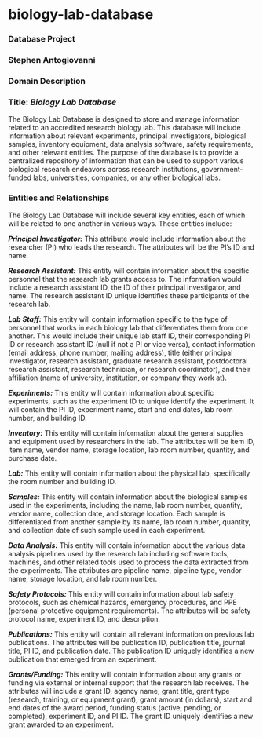 # biology-lab-database

### Database Project
### Stephen Antogiovanni

### Domain Description
### Title: ***Biology Lab Database***
The Biology Lab Database is designed to store and manage information related to an accredited research biology lab. This database will include information about relevant experiments, principal investigators, biological samples, inventory equipment, data analysis software, safety requirements, and other relevant entities. The purpose of the database is to provide a centralized repository of information that can be used to support various biological research endeavors across research institutions, government-funded labs, universities, companies, or any other biological labs.

### Entities and Relationships
The Biology Lab Database will include several key entities, each of which will be related to one another in various ways. These entities include: 

***Principal Investigator:*** This attribute would include information about the researcher (PI) who leads the research. The attributes will be the PI’s ID and name.

***Research Assistant:*** This entity will contain information about the specific personnel that the research lab grants access to. The information would include a research assistant ID, the ID of their principal investigator, and name. The research assistant ID unique identifies these participants of the research lab.

***Lab Staff:*** This entity will contain information specific to the type of personnel that works in each biology lab that differentiates them from one another. This would include their unique lab staff ID, their corresponding PI ID or research assistant ID (null if not a PI or vice versa), contact information (email address, phone number, mailing address), title (either principal investigator, research assistant, graduate research assistant, postdoctoral research assistant, research technician, or research coordinator), and their affiliation (name of university, institution, or company they work at).

***Experiments:*** This entity will contain information about specific experiments, such as the experiment ID to unique identify the experiment. It will contain the PI ID, experiment name, start and end dates, lab room number, and building ID.

***Inventory:*** This entity will contain information about the general supplies and equipment used by researchers in the lab. The attributes will be item ID, item name, vendor name, storage location, lab room number, quantity, and purchase date.

***Lab:*** This entity will contain information about the physical lab, specifically the room number and building ID.

***Samples:*** This entity will contain information about the biological samples used in the experiments, including the name, lab room number, quantity, vendor name, collection date, and storage location. Each sample is differentiated from another sample by its name, lab room number, quantity, and collection date of such sample used in each experiment.

***Data Analysis:*** This entity will contain information about the various data analysis pipelines used by the research lab including software tools, machines, and other related tools used to process the data extracted from the experiments. The attributes are pipeline name, pipeline type, vendor name, storage location, and lab room number.

***Safety Protocols:*** This entity will contain information about lab safety protocols, such as chemical hazards, emergency procedures, and PPE (personal protective equipment requirements). The attributes will be safety protocol name, experiment ID, and description.

***Publications:*** This entity will contain all relevant information on previous lab publications. The attributes will be publication ID, publication title, journal title, PI ID, and publication date. The publication ID uniquely identifies a new publication that emerged from an experiment.

***Grants/Funding:*** This entity will contain information about any grants or funding via external or internal support that the research lab receives. The attributes will include a grant ID, agency name, grant title, grant type (research, training, or equipment grant), grant amount (in dollars), start and end dates of the award period, funding status (active, pending, or completed), experiment ID, and PI ID. The grant ID uniquely identifies a new grant awarded to an experiment.
